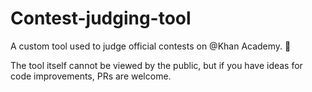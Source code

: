 # Contest-judging-tool
A custom tool used to judge official contests on @Khan Academy. :tada:

The tool itself cannot be viewed by the public, but if you have ideas for code improvements, PRs are welcome.
